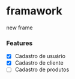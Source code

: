 # framawork
new frame

### Features

- [x] Cadastro de usuário
- [x] Cadastro de cliente
- [ ] Cadastro de produtos
